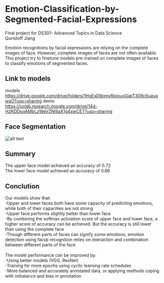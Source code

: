 # Emotion-Classification-by-Segmented-Facial-Expressions

Final project for DS301- Advanced Topics in Data Science<br>
Quristoff Jiang<br>


Emotion recognitions by facial expressions are relying on the complete images of face. However, complete images of faces are not often available.<br>
This project try to finetune models pre-trained on complete images of faces to classify emotions of segmented faces.<br>
## Link to models
models<br>
https://drive.google.com/drive/folders/1HgExD9omvRpiouxGjaiT309c6uavawaO?usp=sharing
demo<br>
https://colab.research.google.com/drive/14d-H2KDDsqAMbLzWeVZNl9aX1g4xwCET?usp=sharing

## Face Segmentation
![alt text]()


## Summary
The upper face model achieved an accuracy of 0.72<br>
The lower face model achieved an accuracy of 0.66<br>

## Conclution
Our models show that:<br>
-Upper and lower faces both have some capacity of predicting emotions, while both of their capacities are not strong<br>
-Upper face performs slightly better than lower face<br>
-By combining the softmax activation score of upper face and lower face, a higher score of accuracy can be achieved. But the accuracy is still lower than using the complete face<br>
-Though different parts of faces can signify some emotions, emotion detection using facial recognition relies on interaction and combination between different parts of the face<br>
<br>
The model performance can be improved by:<br>
-Using better models (VGG, ResNet)<br>
-Training for more epochs using cyclic learning rate schedules<br>
-More balanced and accurately annotated data, or applying methods coping with imbalance and bias in annotation<br>
